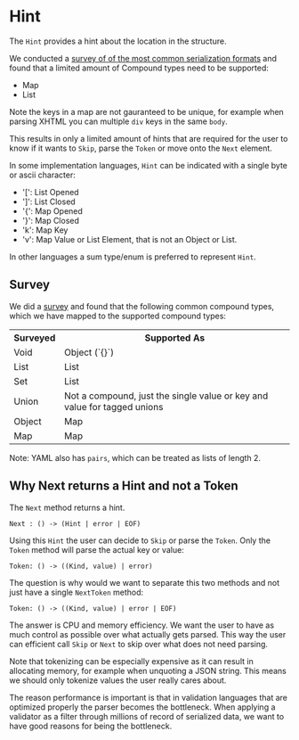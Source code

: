 # Hint

The `Hint` provides a hint about the location in the structure.

We conducted a [survey of of the most common serialization formats](./survey/Readme.md) and found that a limited amount of Compound types need to be supported:

* Map
* List

Note the keys in a map are not gauranteed to be unique, for example when parsing XHTML you can multiple `div` keys in the same `body`.

This results in only a limited amount of hints that are required for the user to know if it wants to `Skip`, parse the `Token` or move onto the `Next` element.

In some implementation languages, `Hint` can be indicated with a single byte or ascii character:

* '[': List Opened
* ']': List Closed
* '{': Map Opened
* '}': Map Closed
* 'k': Map Key
* 'v': Map Value or List Element, that is not an Object or List.

In other languages a sum type/enum is preferred to represent `Hint`.

## Survey

We did a [survey](./survey/Readme.md) and found that the following common compound types, which we have mapped to the supported compound types:

<table>
<tr><th>Surveyed</th><th>Supported As</th></tr>
<tr><td>Void</td><td>Object (`{}`)</td></tr>
<tr><td>List</td><td>List</td></tr>
<tr><td>Set</td><td>List</td></tr>
<tr><td>Union</td><td>Not a compound, just the single value or key and value for tagged unions</td></tr>
<tr><td>Object</td><td>Map</td></tr>
<tr><td>Map</td><td>Map</td></tr>
</table>

Note: YAML also has `pairs`, which can be treated as lists of length 2.

## Why Next returns a Hint and not a Token

The `Next` method returns a hint.

```
Next : () -> (Hint | error | EOF)
```

Using this `Hint` the user can decide to `Skip` or parse the `Token`.
Only the `Token` method will parse the actual key or value:

```
Token: () -> ((Kind, value) | error)
```

The question is why would we want to separate this two methods and not just have a single `NextToken` method:

```
Token: () -> ((Kind, value) | error | EOF)
```

The answer is CPU and memory efficiency.
We want the user to have as much control as possible over what actually gets parsed.
This way the user can efficient call `Skip` or `Next` to skip over what does not need parsing.

Note that tokenizing can be especially expensive as it can result in allocating memory, 
for example when unquoting a JSON string.
This means we should only tokenize values the user really cares about.

The reason performance is important is that in validation languages that are optimized properly the parser becomes the bottleneck.
When applying a validator as a filter through millions of record of serialized data, we want to have good reasons for being the bottleneck.